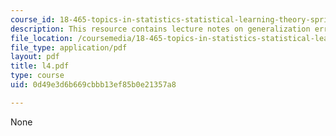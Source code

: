 ```yaml
---
course_id: 18-465-topics-in-statistics-statistical-learning-theory-spring-2007
description: This resource contains lecture notes on generalization error of SVM.
file_location: /coursemedia/18-465-topics-in-statistics-statistical-learning-theory-spring-2007/0d49e3d6b669cbbb13ef85b0e21357a8_l4.pdf
file_type: application/pdf
layout: pdf
title: l4.pdf
type: course
uid: 0d49e3d6b669cbbb13ef85b0e21357a8

---
```

None